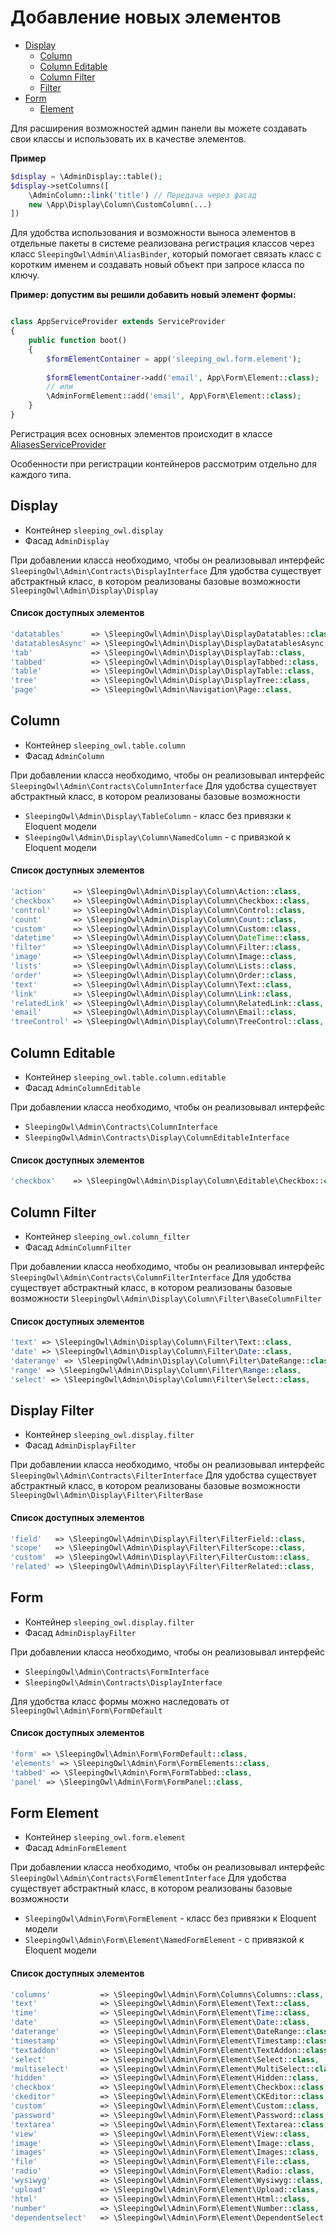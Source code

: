 # Добавление новых элементов

 - [Display](#display)
    - [Column](#column)
    - [Column Editable](#column-editable)
    - [Column Filter](#column-filter)
    - [Filter](#display-filter)
 - [Form](#form)
    - [Element](#form-element)


Для расширения возможностей админ панели вы можете создавать свои классы и использовать их в качестве элементов.

**Пример**

```php
$display = \AdminDisplay::table();
$display->setColumns([
	\AdminColumn::link('title') // Передача через фасад
	new \App\Display\Column\CustomColumn(...)
])
```

Для удобства использования и возможности выноса элементов в отдельные пакеты в системе реализована регистрация классов
через класс `SleepingOwl\Admin\AliasBinder`, который помогает связать класс с коротким именем и создавать новый объект 
при запросе класса по ключу.

**Пример: допустим вы решили добавить новый элемент формы:**
```php

class AppServiceProvider extends ServiceProvider
{
	public function boot() 
	{
		$formElementContainer = app('sleeping_owl.form.element');
		
		$formElementContainer->add('email', App\Form\Element::class);
		// или
		\AdminFormElement::add('email', App\Form\Element::class);
	}
}
```

Регистрация всех основных элементов происходит в классе [AliasesServiceProvider](https://github.com/LaravelRUS/SleepingOwlAdmin/blob/development/src/Providers/AliasesServiceProvider.php)

Особенности при регистрации контейнеров рассмотрим отдельно для каждого типа.

<a name="display"></a>
## Display

 - Контейнер `sleeping_owl.display`
 - Фасад `AdminDisplay`

При добавлении класса необходимо, чтобы он реализовывал интерфейс `SleepingOwl\Admin\Contracts\DisplayInterface`
Для удобства существует абстрактный класс, в котором реализованы базовые возможности `SleepingOwl\Admin\Display\Display`

#### Список доступных элементов
```php
'datatables'      => \SleepingOwl\Admin\Display\DisplayDatatables::class,
'datatablesAsync' => \SleepingOwl\Admin\Display\DisplayDatatablesAsync::class,
'tab'             => \SleepingOwl\Admin\Display\DisplayTab::class,
'tabbed'          => \SleepingOwl\Admin\Display\DisplayTabbed::class,
'table'           => \SleepingOwl\Admin\Display\DisplayTable::class,
'tree'            => \SleepingOwl\Admin\Display\DisplayTree::class,
'page'            => \SleepingOwl\Admin\Navigation\Page::class,
```


<a name="column"></a>
## Column

 - Контейнер `sleeping_owl.table.column`
 - Фасад `AdminColumn`
 
При добавлении класса необходимо, чтобы он реализовывал интерфейс `SleepingOwl\Admin\Contracts\ColumnInterface`
Для удобства существует абстрактный класс, в котором реализованы базовые возможности 
 - `SleepingOwl\Admin\Display\TableColumn` - класс без привязки к Eloquent модели
 - `SleepingOwl\Admin\Display\Column\NamedColumn` - с привязкой к Eloquent модели
 
#### Список доступных элементов
```php
'action'      => \SleepingOwl\Admin\Display\Column\Action::class,
'checkbox'    => \SleepingOwl\Admin\Display\Column\Checkbox::class,
'control'     => \SleepingOwl\Admin\Display\Column\Control::class,
'count'       => \SleepingOwl\Admin\Display\Column\Count::class,
'custom'      => \SleepingOwl\Admin\Display\Column\Custom::class,
'datetime'    => \SleepingOwl\Admin\Display\Column\DateTime::class,
'filter'      => \SleepingOwl\Admin\Display\Column\Filter::class,
'image'       => \SleepingOwl\Admin\Display\Column\Image::class,
'lists'       => \SleepingOwl\Admin\Display\Column\Lists::class,
'order'       => \SleepingOwl\Admin\Display\Column\Order::class,
'text'        => \SleepingOwl\Admin\Display\Column\Text::class,
'link'        => \SleepingOwl\Admin\Display\Column\Link::class,
'relatedLink' => \SleepingOwl\Admin\Display\Column\RelatedLink::class,
'email'       => \SleepingOwl\Admin\Display\Column\Email::class,
'treeControl' => \SleepingOwl\Admin\Display\Column\TreeControl::class,
```


<a name="column-editable"></a>
## Column Editable

 - Контейнер `sleeping_owl.table.column.editable`
 - Фасад `AdminColumnEditable`
 
При добавлении класса необходимо, чтобы он реализовывал интерфейс 
 - `SleepingOwl\Admin\Contracts\ColumnInterface`
 - `SleepingOwl\Admin\Contracts\Display\ColumnEditableInterface`
 
#### Список доступных элементов
```php
'checkbox'    => \SleepingOwl\Admin\Display\Column\Editable\Checkbox::class,
```


<a name="column-filter"></a>
## Column Filter

 - Контейнер `sleeping_owl.column_filter`
 - Фасад `AdminColumnFilter`
 
При добавлении класса необходимо, чтобы он реализовывал интерфейс `SleepingOwl\Admin\Contracts\ColumnFilterInterface`
Для удобства существует абстрактный класс, в котором реализованы базовые возможности `SleepingOwl\Admin\Display\Column\Filter\BaseColumnFilter`

#### Список доступных элементов
```php
'text' => \SleepingOwl\Admin\Display\Column\Filter\Text::class,
'date' => \SleepingOwl\Admin\Display\Column\Filter\Date::class,
'daterange' => \SleepingOwl\Admin\Display\Column\Filter\DateRange::class,
'range' => \SleepingOwl\Admin\Display\Column\Filter\Range::class,
'select' => \SleepingOwl\Admin\Display\Column\Filter\Select::class,
```

<a name="display-filter"></a>
## Display Filter

 - Контейнер `sleeping_owl.display.filter`
 - Фасад `AdminDisplayFilter`
 
При добавлении класса необходимо, чтобы он реализовывал интерфейс `SleepingOwl\Admin\Contracts\FilterInterface`
Для удобства существует абстрактный класс, в котором реализованы базовые возможности `SleepingOwl\Admin\Display\Filter\FilterBase`

#### Список доступных элементов
```php
'field'   => \SleepingOwl\Admin\Display\Filter\FilterField::class,
'scope'   => \SleepingOwl\Admin\Display\Filter\FilterScope::class,
'custom'  => \SleepingOwl\Admin\Display\Filter\FilterCustom::class,
'related' => \SleepingOwl\Admin\Display\Filter\FilterRelated::class,
```

<a name="form"></a>
## Form

 - Контейнер `sleeping_owl.display.filter`
 - Фасад `AdminDisplayFilter`
 
При добавлении класса необходимо, чтобы он реализовывал интерфейс 
 - `SleepingOwl\Admin\Contracts\FormInterface`
 - `SleepingOwl\Admin\Contracts\DisplayInterface`
 
Для удобства класс формы можно наследовать от `SleepingOwl\Admin\Form\FormDefault`

#### Список доступных элементов
```php
'form' => \SleepingOwl\Admin\Form\FormDefault::class,
'elements' => \SleepingOwl\Admin\Form\FormElements::class,
'tabbed' => \SleepingOwl\Admin\Form\FormTabbed::class,
'panel' => \SleepingOwl\Admin\Form\FormPanel::class,
```

<a name="form-element"></a>
## Form Element

 - Контейнер `sleeping_owl.form.element`
 - Фасад `AdminFormElement`
 
При добавлении класса необходимо, чтобы он реализовывал интерфейс `SleepingOwl\Admin\Contracts\FormElementInterface`
Для удобства существует абстрактный класс, в котором реализованы базовые возможности 
 - `SleepingOwl\Admin\Form\FormElement` - класс без привязки к Eloquent модели
 - `SleepingOwl\Admin\Form\Element\NamedFormElement` - с привязкой к Eloquent модели

#### Список доступных элементов
```php
'columns'           => \SleepingOwl\Admin\Form\Columns\Columns::class,
'text'              => \SleepingOwl\Admin\Form\Element\Text::class,
'time'              => \SleepingOwl\Admin\Form\Element\Time::class,
'date'              => \SleepingOwl\Admin\Form\Element\Date::class,
'daterange'         => \SleepingOwl\Admin\Form\Element\DateRange::class,
'timestamp'         => \SleepingOwl\Admin\Form\Element\Timestamp::class,
'textaddon'         => \SleepingOwl\Admin\Form\Element\TextAddon::class,
'select'            => \SleepingOwl\Admin\Form\Element\Select::class,
'multiselect'       => \SleepingOwl\Admin\Form\Element\MultiSelect::class,
'hidden'            => \SleepingOwl\Admin\Form\Element\Hidden::class,
'checkbox'          => \SleepingOwl\Admin\Form\Element\Checkbox::class,
'ckeditor'          => \SleepingOwl\Admin\Form\Element\CKEditor::class,
'custom'            => \SleepingOwl\Admin\Form\Element\Custom::class,
'password'          => \SleepingOwl\Admin\Form\Element\Password::class,
'textarea'          => \SleepingOwl\Admin\Form\Element\Textarea::class,
'view'              => \SleepingOwl\Admin\Form\Element\View::class,
'image'             => \SleepingOwl\Admin\Form\Element\Image::class,
'images'            => \SleepingOwl\Admin\Form\Element\Images::class,
'file'              => \SleepingOwl\Admin\Form\Element\File::class,
'radio'             => \SleepingOwl\Admin\Form\Element\Radio::class,
'wysiwyg'           => \SleepingOwl\Admin\Form\Element\Wysiwyg::class,
'upload'            => \SleepingOwl\Admin\Form\Element\Upload::class,
'html'              => \SleepingOwl\Admin\Form\Element\Html::class,
'number'            => \SleepingOwl\Admin\Form\Element\Number::class,
'dependentselect'   => \SleepingOwl\Admin\Form\Element\DependentSelect::class,
```